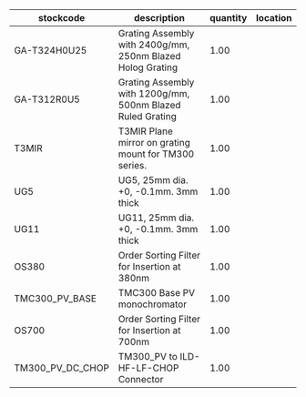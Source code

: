 |stockcode|description|quantity|location|
|---------|-----------|--------|--------|
|GA-T324H0U25|Grating Assembly with 2400g/mm, 250nm Blazed Holog Grating|1.00||
|GA-T312R0U5|Grating Assembly with 1200g/mm, 500nm Blazed Ruled Grating|1.00||
|T3MIR|T3MIR Plane mirror on grating mount for TM300 series.|1.00||
|UG5|UG5, 25mm dia. +0, -0.1mm. 3mm thick|1.00||
|UG11|UG11, 25mm dia. +0, -0.1mm. 3mm thick|1.00||
|OS380|Order Sorting Filter for Insertion at 380nm|1.00||
|TMC300_PV_BASE|TMC300 Base PV monochromator|1.00||
|OS700|Order Sorting Filter for Insertion at 700nm|1.00||
|TM300_PV_DC_CHOP|TM300_PV to ILD-HF-LF-CHOP Connector|1.00||
